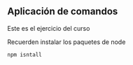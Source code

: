 ## Aplicación de comandos

Este es el ejercicio del curso


Recuerden instalar los paquetes de node

```
npm isntall
```